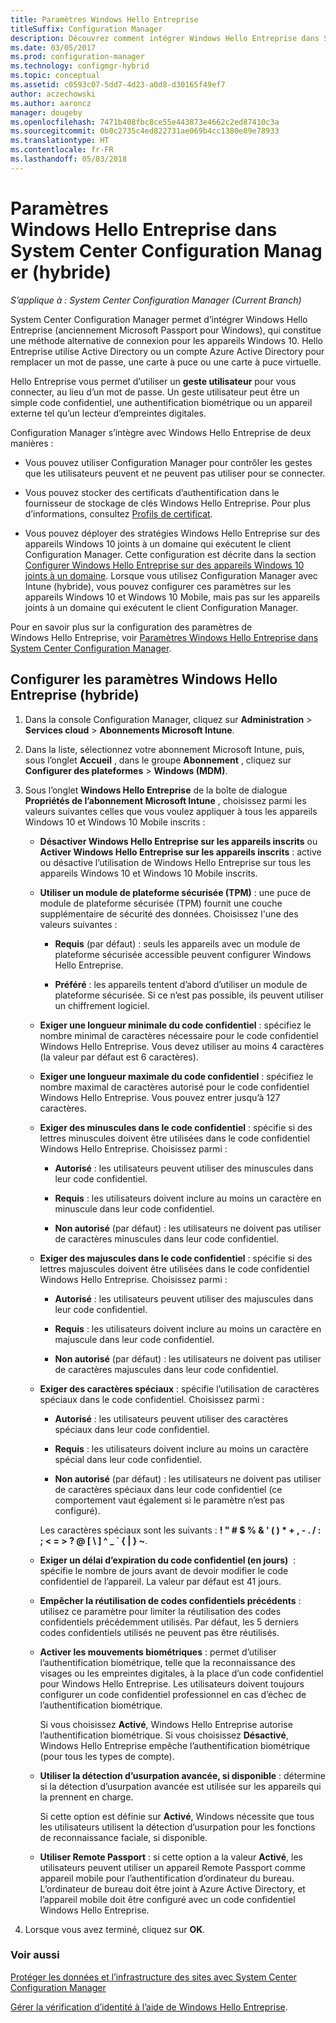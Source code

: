 ```yaml
---
title: Paramètres Windows Hello Entreprise
titleSuffix: Configuration Manager
description: Découvrez comment intégrer Windows Hello Entreprise dans System Center Configuration Manager.
ms.date: 03/05/2017
ms.prod: configuration-manager
ms.technology: configmgr-hybrid
ms.topic: conceptual
ms.assetid: c0593c07-5dd7-4d23-a0d8-d30165f49ef7
author: aczechowski
ms.author: aaroncz
manager: dougeby
ms.openlocfilehash: 7471b408fbc8ce55e443873e4662c2ed87410c3a
ms.sourcegitcommit: 0b0c2735c4ed822731ae069b4cc1380e89e78933
ms.translationtype: HT
ms.contentlocale: fr-FR
ms.lasthandoff: 05/03/2018
---
```

# <a name="windows-hello-for-business-settings-in-system-center-configuration-manager-hybrid"></a>Paramètres Windows Hello Entreprise dans System Center Configuration Manager (hybride)

*S’applique à : System Center Configuration Manager (Current Branch)*

System Center Configuration Manager permet d’intégrer Windows Hello Entreprise (anciennement Microsoft Passport pour Windows), qui constitue une méthode alternative de connexion pour les appareils Windows 10. Hello Entreprise utilise Active Directory ou un compte Azure Active Directory pour remplacer un mot de passe, une carte à puce ou une carte à puce virtuelle.  

Hello Entreprise vous permet d’utiliser un **geste utilisateur** pour vous connecter, au lieu d’un mot de passe. Un geste utilisateur peut être un simple code confidentiel, une authentification biométrique ou un appareil externe tel qu’un lecteur d’empreintes digitales.  

 Configuration Manager s’intègre avec Windows Hello Entreprise de deux manières :  

-   Vous pouvez utiliser Configuration Manager pour contrôler les gestes que les utilisateurs peuvent et ne peuvent pas utiliser pour se connecter.  

-   Vous pouvez stocker des certificats d’authentification dans le fournisseur de stockage de clés Windows Hello Entreprise. Pour plus d’informations, consultez [Profils de certificat](create-pfx-certificate-profiles.md).  

- Vous pouvez déployer des stratégies Windows Hello Entreprise sur des appareils Windows 10 joints à un domaine qui exécutent le client Configuration Manager. Cette configuration est décrite dans la section [Configurer Windows Hello Entreprise sur des appareils Windows 10 joints à un domaine](../../protect/deploy-use/windows-hello-for-business-settings.md#configure-windows-hello-for-business-on-domain-joined-windows-10-devices). Lorsque vous utilisez Configuration Manager avec Intune (hybride), vous pouvez configurer ces paramètres sur les appareils Windows 10 et Windows 10 Mobile, mais pas sur les appareils joints à un domaine qui exécutent le client Configuration Manager.   

Pour en savoir plus sur la configuration des paramètres de Windows Hello Entreprise, voir [Paramètres Windows Hello Entreprise dans System Center Configuration Manager](../../protect/deploy-use/windows-hello-for-business-settings.md).

## <a name="configure-windows-hello-for-business-settings-hybrid"></a>Configurer les paramètres Windows Hello Entreprise (hybride)  

1.  Dans la console Configuration Manager, cliquez sur **Administration** > **Services cloud** > **Abonnements Microsoft Intune**.  

3.  Dans la liste, sélectionnez votre abonnement Microsoft Intune, puis, sous l’onglet **Accueil** , dans le groupe **Abonnement** , cliquez sur **Configurer des plateformes** > **Windows (MDM)**.  

4.  Sous l’onglet **Windows Hello Entreprise** de la boîte de dialogue **Propriétés de l’abonnement Microsoft Intune** , choisissez parmi les valeurs suivantes celles que vous voulez appliquer à tous les appareils Windows 10 et Windows 10 Mobile inscrits :  

    -   **Désactiver Windows Hello Entreprise sur les appareils inscrits** ou **Activer Windows Hello Entreprise sur les appareils inscrits** : active ou désactive l’utilisation de Windows Hello Entreprise sur tous les appareils Windows 10 et Windows 10 Mobile inscrits.  

    -   **Utiliser un module de plateforme sécurisée (TPM)** : une puce de module de plateforme sécurisée (TPM) fournit une couche supplémentaire de sécurité des données. Choisissez l'une des valeurs suivantes :  

        -   **Requis** (par défaut) : seuls les appareils avec un module de plateforme sécurisée accessible peuvent configurer Windows Hello Entreprise.  

        -   **Préféré** : les appareils tentent d’abord d’utiliser un module de plateforme sécurisée. Si ce n’est pas possible, ils peuvent utiliser un chiffrement logiciel.  

    -   **Exiger une longueur minimale du code confidentiel** : spécifiez le nombre minimal de caractères nécessaire pour le code confidentiel Windows Hello Entreprise. Vous devez utiliser au moins 4 caractères (la valeur par défaut est 6 caractères).  

    -   **Exiger une longueur maximale du code confidentiel** : spécifiez le nombre maximal de caractères autorisé pour le code confidentiel Windows Hello Entreprise. Vous pouvez entrer jusqu’à 127 caractères.  

    -   **Exiger des minuscules dans le code confidentiel** : spécifie si des lettres minuscules doivent être utilisées dans le code confidentiel Windows Hello Entreprise. Choisissez parmi :  

        -   **Autorisé** : les utilisateurs peuvent utiliser des minuscules dans leur code confidentiel.  

        -   **Requis** : les utilisateurs doivent inclure au moins un caractère en minuscule dans leur code confidentiel.  

        -   **Non autorisé** (par défaut) : les utilisateurs ne doivent pas utiliser de caractères minuscules dans leur code confidentiel.  

    -   **Exiger des majuscules dans le code confidentiel** : spécifie si des lettres majuscules doivent être utilisées dans le code confidentiel Windows Hello Entreprise. Choisissez parmi :  

        -   **Autorisé** : les utilisateurs peuvent utiliser des majuscules dans leur code confidentiel.  

        -   **Requis** : les utilisateurs doivent inclure au moins un caractère en majuscule dans leur code confidentiel.  

        -   **Non autorisé** (par défaut) : les utilisateurs ne doivent pas utiliser de caractères majuscules dans leur code confidentiel.  

    -   **Exiger des caractères spéciaux** : spécifie l’utilisation de caractères spéciaux dans le code confidentiel. Choisissez parmi :  

        -   **Autorisé** : les utilisateurs peuvent utiliser des caractères spéciaux dans leur code confidentiel.  

        -   **Requis** : les utilisateurs doivent inclure au moins un caractère spécial dans leur code confidentiel.  

        -   **Non autorisé** (par défaut) : les utilisateurs ne doivent pas utiliser de caractères spéciaux dans leur code confidentiel (ce comportement vaut également si le paramètre n’est pas configuré).  

         Les caractères spéciaux sont les suivants : **! " # $ % & ' ( ) \* + , - . / : ; < = > ? @ [ \ ] ^ _ ` { &#124; } ~**.  

    -   **Exiger un délai d’expiration du code confidentiel (en jours)**  : spécifie le nombre de jours avant de devoir modifier le code confidentiel de l’appareil. La valeur par défaut est 41 jours.  

    -   **Empêcher la réutilisation de codes confidentiels précédents** : utilisez ce paramètre pour limiter la réutilisation des codes confidentiels précédemment utilisés. Par défaut, les 5 derniers codes confidentiels utilisés ne peuvent pas être réutilisés.  

    -   **Activer les mouvements biométriques** : permet d’utiliser l’authentification biométrique, telle que la reconnaissance des visages ou les empreintes digitales, à la place d’un code confidentiel pour Windows Hello Entreprise. Les utilisateurs doivent toujours configurer un code confidentiel professionnel en cas d’échec de l’authentification biométrique.  

         Si vous choisissez **Activé**, Windows Hello Entreprise autorise l’authentification biométrique.  Si vous choisissez **Désactivé**, Windows Hello Entreprise empêche l’authentification biométrique (pour tous les types de compte).  

    -   **Utiliser la détection d’usurpation avancée, si disponible** : détermine si la détection d’usurpation avancée est utilisée sur les appareils qui la prennent en charge.  

         Si cette option est définie sur **Activé**, Windows nécessite que tous les utilisateurs utilisent la détection d’usurpation pour les fonctions de reconnaissance faciale, si disponible.  

    -   **Utiliser Remote Passport** : si cette option a la valeur **Activé**, les utilisateurs peuvent utiliser un appareil Remote Passport comme appareil mobile pour l’authentification d’ordinateur du bureau. L’ordinateur de bureau doit être joint à Azure Active Directory, et l’appareil mobile doit être configuré avec un code confidentiel Windows Hello Entreprise.  

5.  Lorsque vous avez terminé, cliquez sur **OK**.  

### <a name="see-also"></a>Voir aussi  
 [Protéger les données et l’infrastructure des sites avec System Center Configuration Manager](../../protect/understand/protect-data-and-site-infrastructure.md)

 [Gérer la vérification d’identité à l’aide de Windows Hello Entreprise](https://technet.microsoft.com/itpro/windows/keep-secure/manage-identity-verification-using-microsoft-passport).  
